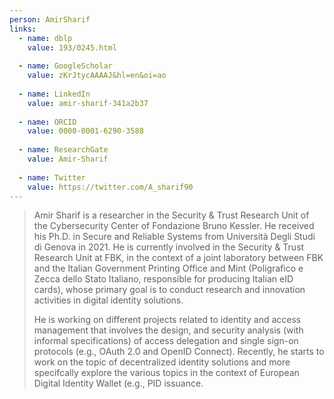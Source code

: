 ```yaml
---
person: AmirSharif
links:          
  - name: dblp         
    value: 193/0245.html  
    
  - name: GoogleScholar         
    value: zKrJtycAAAAJ&hl=en&oi=ao 
        
  - name: LinkedIn         
    value: amir-sharif-341a2b37
        
  - name: ORCID         
    value: 0000-0001-6290-3588
         
  - name: ResearchGate         
    value: Amir-Sharif
         
  - name: Twitter         
    value: https://twitter.com/A_sharif90
---
```

<blockquote>
<p>Amir Sharif is a researcher in the Security & Trust Research Unit of the Cybersecurity Center of Fondazione Bruno Kessler. He received his Ph.D. in Secure and Reliable Systems from Università Degli Studi di Genova in 2021. He is currently involved in the Security & Trust Research Unit at FBK, in the context of a joint laboratory between FBK and the Italian Government Printing Office and Mint (Poligrafico e Zecca dello Stato Italiano, responsible for producing Italian eID cards), whose primary goal is to conduct research and innovation activities in digital identity solutions.</p>
<p>He is working on different projects related to identity and access management that involves the design, and security analysis (with informal specifications) of access delegation and single sign-on protocols (e.g., OAuth 2.0 and OpenID Connect). Recently, he starts to work on the topic of decentralized identity solutions and more specifcally explore the various topics in the context of European Digital Identity Wallet (e.g., PID issuance.</p>
</blockquote>
